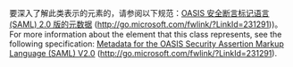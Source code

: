 <span data-ttu-id="0d55e-101">要深入了解此类表示的元素的，请参阅以下规范：[OASIS 安全断言标记语言 (SAML) 2.0 版的元数据](https://go.microsoft.com/fwlink/?LinkId=231291) (http://go.microsoft.com/fwlink/?LinkId=231291))。</span><span class="sxs-lookup"><span data-stu-id="0d55e-101">For more information about the element that this class represents, see the following specification: [Metadata for the OASIS Security Assertion Markup Language (SAML) V2.0](https://go.microsoft.com/fwlink/?LinkId=231291) (http://go.microsoft.com/fwlink/?LinkId=231291).</span></span>